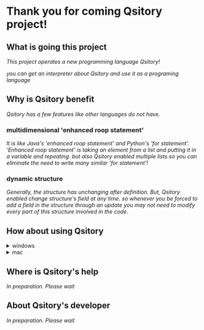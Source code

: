 # Thank you for coming Qsitory project!

## What is going this project

*This project operates a new programming language Qsitory!*

*you can get an interpreter about Qsitory and use it as a programing language*

## Why is Qsitory benefit

*Qsitory has a few features like other languages do not have.*

### multidimensional 'enhanced roop statement'

*It is like Java's 'enhanced roop statement' and Python's 'for statement'.
'Enhanced roop statement' is taking an element from a list and putting it in a variable and repeating. but also Qsitory enabled multiple lists.so you can eliminate the need to write many similar 'for statement'!*

### dynamic structure

*Generally, the structure has unchanging after definition. But, Qsitory enabled change structure's field at any time. so whenever you be forced to add a field in the structure through an update you may not need to modify every part of this structure involved in the code.*

## How about using Qsitory

<details>
<summary>windows</summary>

### 0. you should download their item before using Qsitory ###

    #### download gnuWin32 and set PATH to use the 'make' command

         https://gnuwin32.sourceforge.net/packages/make.htm

    #### download OCaml64 to compile the Qsitory program

         https://fdopen.github.io/opam-repository-mingw/installation/

    #### download menhir to run the Qsitory parser

         Cygwin64>>opam install menhir

### 1. Download the zip file and expand C: OCaml64/home/'username'... ###

### 2. open Cygwin64 Terminal ###

### 3. input their code ###

**code**

**cd 'to Qsitory-main path'**

**opam switch**
  
**make**
   
**qsitory -f ''your program's text file name''**

</details>

<details>
<summary>mac</summary>


### 0. you should download their item before using Qsitory ###

    #### download Homebrew and set PATH to use the 'make' command

         https://brew.sh/index_ja

    #### download OCaml to compile the Qsitory program

         Terminal>>brew install opam

    #### download menhir to run the Qsitory parser

         Terminal>>opam install menhir

### 1. Download the zip file and expand ###

### 2. Terminal ###

### 3. input their code ###

**code**

**cd 'to Qsitory-main path'**
   
**opam switch**
  
**make**
   
**qsitory -f 'your program's text file names'**

</details>

## Where is Qsitory's help

*In preparation. Please wait*

## About Qsitory's developer

*In preparation. Please wait*